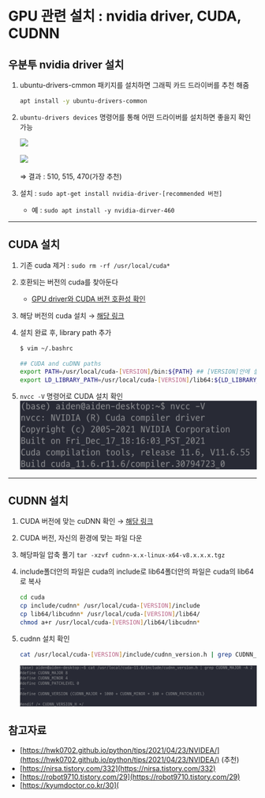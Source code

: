 # GPU 관련 설치 : nvidia driver, CUDA,  CUDNN

## 우분투 nvidia driver 설치

1. ubuntu-drivers-cmmon 패키지를 설치하면 그래픽 카드 드라이버를 추천 해줌

   ```bash
   apt install -y ubuntu-drivers-common
   ```

2. `ubuntu-drivers devices` 명령어를 통해 어떤 드라이버를 설치하면 좋을지 확인가능

   ![](installation_related_gpu1.png)

   ![](installation_related_gpu2.png)

   ⇒ 결과 : 510, 515, 470(가장 추천)

3. 설치 : `sudo apt-get install nvidia-driver-[recommended 버전]`

   - 예 : `sudo apt install -y nvidia-dirver-460`

---

## CUDA 설치

1. 기존 cuda 제거 : `sudo rm -rf /usr/local/cuda*` 

2. 호환되는 버전의 cuda를 찾아둔다 

   - [GPU driver와 CUDA 버전 호환성 확인](https://docs.nvidia.com/cuda/cuda-toolkit-release-notes/index.html#cuda-major-component-versions__table-cuda-toolkit-driver-versions)

3. 해당 버전의 cuda 설치 → [해당 링크](https://developer.nvidia.com/cuda-toolkit-archive)

4. 설치 완료 후, library path 추가

   ```bash
   $ vim ~/.bashrc
   ```

   ```bash
   ## CUDA and cuDNN paths
   export PATH=/usr/local/cuda-[VERSION]/bin:${PATH} ## [VERSION]안에 설치한 버전 입력
   export LD_LIBRARY_PATH=/usr/local/cuda-[VERSION]/lib64:${LD_LIBRARY_PATH}
   ```

5. `nvcc -V` 명령어로 CUDA 설치 확인
   ![](./images/installation_related_gpu3.png)

---

## CUDNN 설치

1. CUDA 버전에 맞는 cuDNN 확인 → [해당 링크](https://hwk0702.github.io/python/tips/2021/04/23/NVIDEA/)

2. CUDA 버전, 자신의 환경에 맞는 파일 다운

3. 해당파일 압축 풀기 `tar -xzvf cudnn-x.x-linux-x64-v8.x.x.x.tgz`

4. include폴더안의 파일은 cuda의 include로 lib64폴더안의 파일은 cuda의 lib64로 복사

   ```bash
   cd cuda
   cp include/cudnn* /usr/local/cuda-[VERSION]/include
   cp lib64/libcudnn* /usr/local/cuda-[VERSION]/lib64/
   chmod a+r /usr/local/cuda-[VERSION]/lib64/libcudnn*
   ```

5. cudnn 설치 확인

   ```bash
   cat /usr/local/cuda-[VERSION]/include/cudnn_version.h | grep CUDNN_MAJOR -A 2
   ```

   ![](./images/installation_related_gpu4.png)

## 참고자료

- [https://hwk0702.github.io/python/tips/2021/04/23/NVIDEA/](https://hwk0702.github.io/python/tips/2021/04/23/NVIDEA/) (추천)
- [https://nirsa.tistory.com/332](https://nirsa.tistory.com/332)
- [https://robot9710.tistory.com/29](https://robot9710.tistory.com/29)
- [https://kyumdoctor.co.kr/30](
